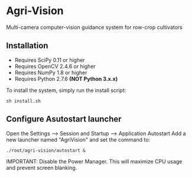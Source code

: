 # Agri-Vision
Multi-camera computer-vision guidance system for row-crop cultivators

## Installation
* Requires SciPy 0.11 or higher
* Requires OpenCV 2.4.6 or higher
* Requires NumPy 1.8 or higher
* Requires Python 2.7.6 __(NOT Python 3.x.x)__

To install the system, simply run the install script:
    
    sh install.sh

## Configure Asutostart launcher
Open the Settings --> Session and Startup --> Application Autostart
Add a new launcher named "AgriVision" and set the command to:

    ./root/agri-vision/autostart &
    
IMPORTANT: Disable the Power Manager. This will maximize CPU usage and prevent screen blanking.
